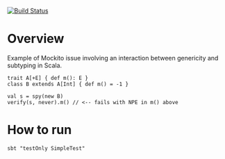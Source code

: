 [![Build Status](https://travis-ci.org/klaeufer/mockito-issue-spy-scala.svg?branch=master)](https://travis-ci.org/klaeufer/mockito-issue-spy-scala)

# Overview

Example of Mockito issue involving an interaction between genericity
and subtyping in Scala.

```
trait A[+E] { def m(): E }
class B extends A[Int] { def m() = -1 }

val s = spy(new B)
verify(s, never).m() // <-- fails with NPE in m() above
```

# How to run

```
sbt "testOnly SimpleTest"
```